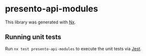 # presento-api-modules

This library was generated with [Nx](https://nx.dev).

## Running unit tests

Run `nx test presento-api-modules` to execute the unit tests via [Jest](https://jestjs.io).
